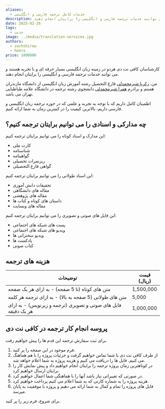 ```yaml
---
aliases:
  - خدمات کامل ترجمه فارسی و انگلیسی
description: کارشناسان کافی نت دی هردو در زمینه زبان انگلیسی بسیار حرفه ای و با تجربه هستند و می توانند خدمات ترجمه فارسی و انگلیسی را برایتان انجام دهند.
date: 2025-02-26
tags:
  - خدمت
image: ../media/translation-services.jpg
authors:
  - zachshirow
  - hemra
price: 1000000
---
```



کارشناسان کافی نت دی هردو در زمینه زبان انگلیسی بسیار حرفه ای و با تجربه هستند و می توانند خدمات ترجمه فارسی و انگلیسی را برایتان انجام دهند. 

من، [زکریا شیرمحمدلی](../authors/zachshirow.md) فارغ التحصیل رشته آموزش زبان انگلیسی از دانشگاه مازندران هستم و برادرم [همرا شیرمحمدلی](../authors/hemra.md) دانشجوی رشته ترجمه در دانشگاه علامه طباطبایی تهران می باشد. 

اطمینان کامل داریم که با توجه به تجربه و علمی که در حوزه ترجمه زبان انگلیسی و فارسی داریم، بالاترین کیفیت را در کمترین زمان به شما ارائه کنیم.

## چه مدارکی و اسنادی را می توانیم برایتان ترجمه کنیم؟

این مدارک و اسناد کوتاه را می توانیم برایتان ترجمه کنیم: 

- کارت ملی
- شناسنامه
- گواهینامه
- ریزنمرات تحصیلی
- گواهی فارغ التحصیلی

این اسناد طولانی را می توانیم برایتان ترجمه کنیم: 

- تحقیقات دانش آموزی
- مقاله های دانشگاهی
- مقاله های پژوهشی
- داستان های کوتاه و کتاب ها
- مقاله های وبسایت

این فایل های صوتی و تصویری را می توانیم برایتان ترجمه کنیم:

- پست های شبکه های اجتماعی
- ویدیو های شبکه های اجتماعی
- ویدیو سخنرانی ها
- پادکست ها
- کتاب صوتی

## هزینه های ترجمه

| توضیحات                                                        | قیمت (ریال) |
| -------------------------------------------------------------- | ----------- |
| متن های کوتاه (تا 5 صفحه) - به ازای هر یک صفحه                 | 1,500,000   |
| متن های طولانی (5 صفحه به بالا) - به ازای ترجمه هر کلمه        | 5,000       |
| فایل های صوتی و تصویری (ترجمه و زیرنویس) - به ازای هر یک دقیقه | 1,000,000   |

## پروسه انجام کار ترجمه در کافی نت دی

برای ثبت سفارش ترجمه این قدم ها را پیش خواهیم رفت. 

1. فرم موجود در این صفحه را پر کنید. 
2. از طرف کافی نت دی با شما تماس خواهیم گرفت و جزئیات پروژه را با هم هماهنگ می کنیم. فایل ها را دریافت می کنیم و هزینه پروژه به شما اعلام خواهد شد.
3. در کوتاهترین زمان پروژه ترجمه را برایتان انجام خواهیم داد و پیش نمایش کار را برایتان ارسال خواهیم کرد. 
4. در صورتی که تغییراتی نیاز باشد آنها را با هماهنگی شما اعمال خواهیم کرد.
5. هزینه پروژه را به شماره کارتی که به شما اعلام می کنیم پرداخت خواهیم کرد.
6. فایل های پروژه را تمام و کمال به شما ارائه می دهیم و پروژه با موفقیت به پایان میرسد.

برای شروع، فرم زیر را پر کنید. 

